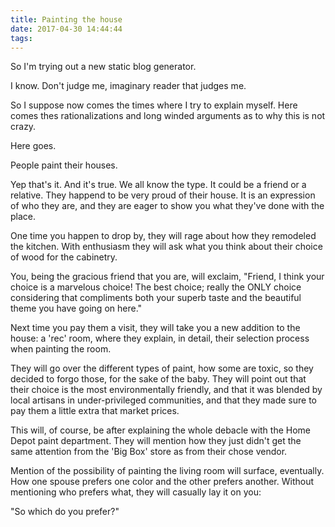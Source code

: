 ```yaml
---
title: Painting the house
date: 2017-04-30 14:44:44
tags:
---
```


So I'm trying out a new static blog generator.

I know. Don't judge me, imaginary reader that judges me.

So I suppose now comes the times where I try to explain myself. Here comes thes rationalizations and long winded arguments as to why this is not crazy.

Here goes.

People paint their houses.

Yep that's it. And it's true. We all know the type. It could be a friend or a relative. They happend to be very proud of their house. It is an expression of who they are, and they are eager to show you what they've done with the place.

One time you happen to drop by, they will rage about how they remodeled the kitchen. With enthusiasm they will ask what you think about their choice of wood for the cabinetry.

You, being the gracious friend that you are, will exclaim, "Friend, I think your choice is a marvelous choice! The best choice; really the ONLY choice considering that compliments both your superb taste and the beautiful theme you have going on here."

Next time you pay them a visit, they will take you a new addition to the house: a 'rec' room, where they explain, in detail, their selection process when painting the room.

They will go over the different types of paint, how some are toxic, so they decided to forgo those, for the sake of the baby. They will point out that their choice is the most environmentally friendly, and that it was blended by local artisans in under-privileged communities, and that they made sure to pay them a little extra that market prices.

This will, of course, be after explaining the whole debacle with the Home Depot paint department. They will mention how they just didn't get the same attention from the 'Big Box' store as from their chose vendor.

Mention of the possibility of painting the living room will surface, eventually. How one spouse prefers one color and the other prefers another. Without mentioning who prefers what, they will casually lay it on you:

"So which do you prefer?"
